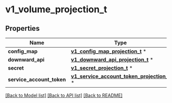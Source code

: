 # v1_volume_projection_t

## Properties
Name | Type | Description | Notes
------------ | ------------- | ------------- | -------------
**config_map** | [**v1_config_map_projection_t**](v1_config_map_projection.md) \* |  | [optional] 
**downward_api** | [**v1_downward_api_projection_t**](v1_downward_api_projection.md) \* |  | [optional] 
**secret** | [**v1_secret_projection_t**](v1_secret_projection.md) \* |  | [optional] 
**service_account_token** | [**v1_service_account_token_projection_t**](v1_service_account_token_projection.md) \* |  | [optional] 

[[Back to Model list]](../README.md#documentation-for-models) [[Back to API list]](../README.md#documentation-for-api-endpoints) [[Back to README]](../README.md)


